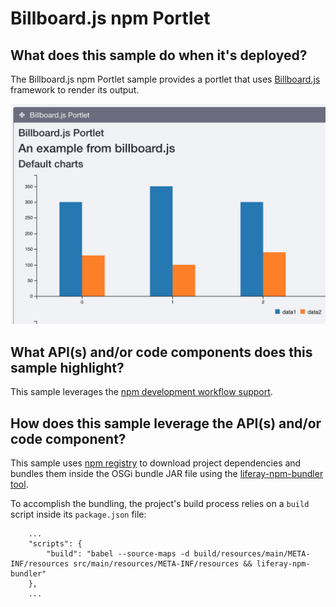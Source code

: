 # Billboard.js npm Portlet

## What does this sample do when it's deployed?

The Billboard.js npm Portlet sample provides a portlet that uses [Billboard.js](https://naver.github.io/billboard.js/) framework to render its output.

![Screenshot of Billboard.js npm Portlet](screenshot.png)

## What API(s) and/or code components does this sample highlight?

This sample leverages the [npm development workflow support](https://dev.liferay.com/develop/tutorials/-/knowledge_base/7-0/introduction).

## How does this sample leverage the API(s) and/or code component?

This sample uses [npm registry](https://www.npmjs.com/) to download project dependencies and bundles them inside the OSGi bundle JAR file using the [liferay-npm-bundler tool](https://github.com/liferay/liferay-npm-build-tools/tree/master/packages/liferay-npm-bundler).

To accomplish the bundling, the project's build process relies on a `build` script inside its `package.json` file:

```
	...
	"scripts": {
		"build": "babel --source-maps -d build/resources/main/META-INF/resources src/main/resources/META-INF/resources && liferay-npm-bundler"
	},
	...
```
